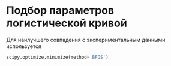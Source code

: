 # Подбор параметров логистической кривой

Для наилучшего совпадения с экспериментальным данными используется 
```python
scipy.optimize.minimize(method='BFGS')
```